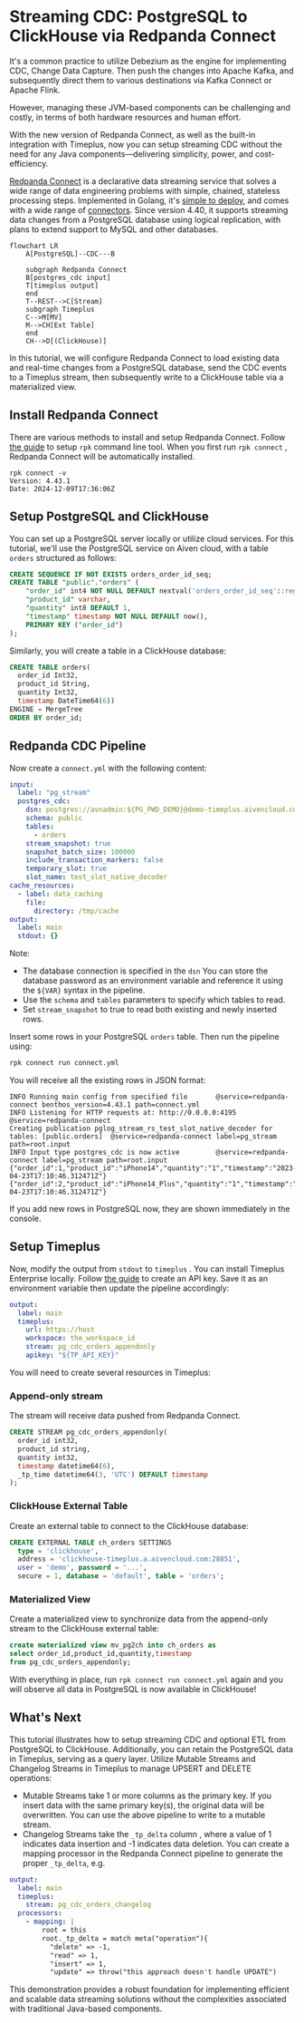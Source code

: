# Streaming CDC: PostgreSQL to ClickHouse via Redpanda Connect

It's a common practice to utilize Debezium as the engine for implementing CDC, Change Data Capture. Then push the changes into Apache Kafka, and subsequently direct them to various destinations via Kafka Connect or Apache Flink.

However, managing these JVM-based components can be challenging and costly, in terms of both hardware resources and human effort.

With the new version of Redpanda Connect, as well as the built-in integration with Timeplus, now you can setup streaming CDC without the need for any Java components—delivering simplicity, power, and cost-efficiency.

[Redpanda Connect](https://docs.redpanda.com/redpanda-connect/get-started/about/) is a declarative data streaming service that solves a wide range of data engineering problems with simple, chained, stateless processing steps. Implemented in Golang, it's [simple to deploy](https://docs.redpanda.com/redpanda-connect/get-started/quickstarts/rpk/), and comes with a wide range of [connectors](https://docs.redpanda.com/redpanda-connect/get-started/about/#components). Since version 4.40, it supports streaming data changes from a PostgreSQL database using logical replication, with plans to extend support to MySQL and other databases.

```mermaid
flowchart LR
    A[PostgreSQL]--CDC---B

    subgraph Redpanda Connect
    B[postgres_cdc input]
    T[timeplus output]
    end
    T--REST-->C[Stream]
    subgraph Timeplus
    C-->M[MV]
    M-->CH[Ext Table]
    end
    CH-->D[(ClickHouse)]
```

In this tutorial, we will configure Redpanda Connect to load existing data and real-time changes from a PostgreSQL database, send the CDC events to a Timeplus stream, then subsequently write to a ClickHouse table via a materialized view.

## Install Redpanda Connect

There are various methods to install and setup Redpanda Connect. Follow [the guide](https://docs.redpanda.com/redpanda-connect/get-started/quickstarts/rpk/) to setup `rpk` command line tool. When you first run `rpk connect` , Redpanda Connect will be automatically installed.

```shell
rpk connect -v
Version: 4.43.1
Date: 2024-12-09T17:36:06Z
```

## Setup PostgreSQL and ClickHouse

You can set up a PostgreSQL server locally or utilize cloud services. For this tutorial, we'll use the PostgreSQL service on Aiven cloud, with a table `orders` structured as follows:

```sql
CREATE SEQUENCE IF NOT EXISTS orders_order_id_seq;
CREATE TABLE "public"."orders" (
    "order_id" int4 NOT NULL DEFAULT nextval('orders_order_id_seq'::regclass),
    "product_id" varchar,
    "quantity" int8 DEFAULT 1,
    "timestamp" timestamp NOT NULL DEFAULT now(),
    PRIMARY KEY ("order_id")
);
```

Similarly, you will create a table in a ClickHouse database:

```sql
CREATE TABLE orders(
  order_id Int32,
  product_id String,
  quantity Int32,
  timestamp DateTime64(6))
ENGINE = MergeTree
ORDER BY order_id;
```

## Redpanda CDC Pipeline

Now create a `connect.yml` with the following content:

```yaml
input:
  label: "pg_stream"
  postgres_cdc:
    dsn: postgres://avnadmin:${PG_PWD_DEMO}@demo-timeplus.aivencloud.com:28851/defaultdb?sslmode=require
    schema: public
    tables:
      - orders
    stream_snapshot: true
    snapshot_batch_size: 100000
    include_transaction_markers: false
    temporary_slot: true
    slot_name: test_slot_native_decoder
cache_resources:
  - label: data_caching
    file:
      directory: /tmp/cache
output:
  label: main
  stdout: {}
```

Note:

- The database connection is specified in the `dsn` You can store the database password as an environment variable and reference it using the `${VAR}` syntax in the pipeline.
- Use the `schema` and `tables` parameters to specify which tables to read.
- Set `stream_snapshot` to true to read both existing and newly inserted rows.

Insert some rows in your PostgreSQL `orders` table. Then run the pipeline using:

```bash
rpk connect run connect.yml
```

You will receive all the existing rows in JSON format:

```
INFO Running main config from specified file       @service=redpanda-connect benthos_version=4.43.1 path=connect.yml
INFO Listening for HTTP requests at: http://0.0.0.0:4195  @service=redpanda-connect
Creating publication pglog_stream_rs_test_slot_native_decoder for tables: [public.orders]  @service=redpanda-connect label=pg_stream path=root.input
INFO Input type postgres_cdc is now active         @service=redpanda-connect label=pg_stream path=root.input
{"order_id":1,"product_id":"iPhone14","quantity":"1","timestamp":"2023-04-23T17:10:46.312471Z"}
{"order_id":2,"product_id":"iPhone14_Plus","quantity":"1","timestamp":"2023-04-23T17:10:46.312471Z"}
```

If you add new rows in PostgreSQL now, they are shown immediately in the console.

## Setup Timeplus

Now, modify the output from `stdout` to `timeplus` . You can install Timeplus Enterprise locally. Follow [the guide](https://docs.timeplus.com/apikey) to create an API key. Save it as an environment variable then update the pipeline accordingly:

```yaml
output:
  label: main
  timeplus:
    url: https://host
    workspace: the_workspace_id
    stream: pg_cdc_orders_appendonly
    apikey: "${TP_API_KEY}"
```

You will need to create several resources in Timeplus:

### Append-only stream

The stream will receive data pushed from Redpanda Connect.

```sql
CREATE STREAM pg_cdc_orders_appendonly(
  order_id int32,
  product_id string,
  quantity int32,
  timestamp datetime64(6),
  _tp_time datetime64(3, 'UTC') DEFAULT timestamp
);
```

### ClickHouse External Table

Create an external table to connect to the ClickHouse database:

```sql
CREATE EXTERNAL TABLE ch_orders SETTINGS
  type = 'clickhouse',
  address = 'clickhouse-timeplus.a.aivencloud.com:28851',
  user = 'demo', password = '...',
  secure = 1, database = 'default', table = 'orders';
```

### Materialized View

Create a materialized view to synchronize data from the append-only stream to the ClickHouse external table:

```sql
create materialized view mv_pg2ch into ch_orders as
select order_id,product_id,quantity,timestamp
from pg_cdc_orders_appendonly;
```

With everything in place, run `rpk connect run connect.yml` again and you will observe all data in PostgreSQL is now available in ClickHouse!

## What's Next

This tutorial illustrates how to setup streaming CDC and optional ETL from PostgreSQL to ClickHouse. Additionally, you can retain the PostgreSQL data in Timeplus, serving as a query layer. Utilize Mutable Streams and Changelog Streams in Timeplus to manage UPSERT and DELETE operations:

- Mutable Streams take 1 or more columns as the primary key. If you insert data with the same primary key(s), the original data will be overwritten. You can use the above pipeline to write to a mutable stream.
- Changelog Streams take the `_tp_delta` column , where a value of 1 indicates data insertion and -1 indicates data deletion. You can create a mapping processor in the Redpanda Connect pipeline to generate the proper `_tp_delta`, e.g.

```yaml
output:
  label: main
  timeplus:
    stream: pg_cdc_orders_changelog
  processors:
    - mapping: |
        root = this
        root._tp_delta = match meta("operation"){
          "delete" => -1,
          "read" => 1,
          "insert" => 1,
          "update" => throw("this approach doesn't handle UPDATE")
```

This demonstration provides a robust foundation for implementing efficient and scalable data streaming solutions without the complexities associated with traditional Java-based components.
